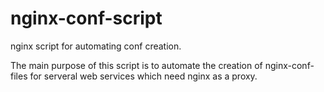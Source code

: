 # nginx-conf-script
nginx script for automating conf creation.

The main purpose of this script is to automate the creation of nginx-conf-files for serveral web services which need nginx as a proxy. 
